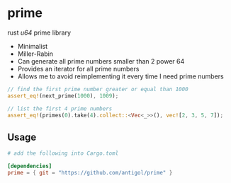 # prime
rust *u64* prime library

- Minimalist
- Miller-Rabin
- Can generate all prime numbers smaller than 2 power 64
- Provides an iterator for all prime numbers
- Allows me to avoid reimplementing it every time I need prime numbers

```rust
// find the first prime number greater or equal than 1000
assert_eq!(next_prime(1000), 1009);

// list the first 4 prime numbers
assert_eq!(primes(0).take(4).collect::<Vec<_>>(), vec![2, 3, 5, 7]);
```

## Usage

```toml
# add the following into Cargo.toml 

[dependencies]
prime = { git = "https://github.com/antigol/prime" }
```
